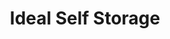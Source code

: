 ---
title: "Ideal Self Storage"
url: /gatesville/ideal-self-storage-austin-street/
shop: storage rental
---